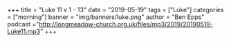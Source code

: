 +++
title = "Luke 11 v 1 - 13"
date = "2019-05-19"
tags = ["Luke"]
categories = ["morning"]
banner = "img/banners/luke.png"
author = "Ben Epps"
podcast ="http://longmeadow-church.org.uk/files/mp3/2019/20190519-Luke11.mp3"
+++
